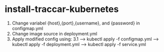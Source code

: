 # install-traccar-kubernetes
1. Change variabel {host},{port},{username}, and {password} in configmap.yml
2. Change image source in deployment.yml
3. Apply modified config using:
  3.1 --> kubectl apply -f configmap.yml
  --> kubectl apply -f deployment.yml
  --> kubectl apply -f service.yml
